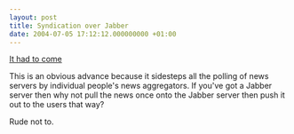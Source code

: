 ```yaml
---
layout: post
title: Syndication over Jabber
date: 2004-07-05 17:12:12.000000000 +01:00
---
```

<a href="http://janchor.jabberstudio.org/">It had to come</a>

This is an obvious advance because it sidesteps all the polling of news servers by individual people's news aggregators. If you've got a Jabber server then why not pull the news once onto the Jabber server then push it out to the users that way?

Rude not to.
